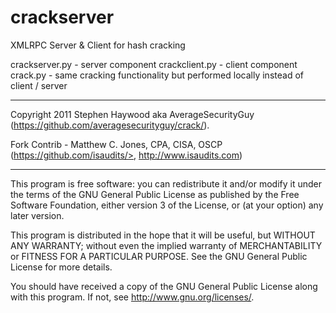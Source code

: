 crackserver
===========

XMLRPC Server &amp; Client for hash cracking

crackserver.py - server component
crackclient.py - client component
crack.py - same cracking functionality but performed locally instead of client / server

---------------------------------------------------------------------------------------------------

Copyright 2011 Stephen Haywood aka AverageSecurityGuy (<https://github.com/averagesecurityguy/crack/>).

Fork Contrib - Matthew C. Jones, CPA, CISA, OSCP (https://github.com/isaudits/>, <http://www.isaudits.com>)

---------------------------------------------------------------------------------------------------

This program is free software: you can redistribute it and/or modify it under the terms of the GNU General Public License as published by the Free Software Foundation, either version 3 of the License, or (at your option) any later version.

This program is distributed in the hope that it will be useful, but WITHOUT ANY WARRANTY; without even the implied warranty of MERCHANTABILITY or FITNESS FOR A PARTICULAR PURPOSE. See the GNU General Public License for more details.

You should have received a copy of the GNU General Public License along with this program. If not, see <http://www.gnu.org/licenses/>.
